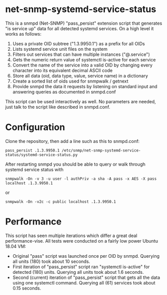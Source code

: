 # net-snmp-systemd-service-status

This is a snmpd (Net-SNMP) "pass_persist" extension script that generates "is
service up" data for all detected systemd services. On a high level it works as
follows:

1. Uses a private OID subtree ("1.3.9950.1") as a prefix for all OIDs
1. Lists systemd service unit files on the system
1. Filters out services that can have multiple instances ("@.service")
1. Gets the numeric return value of systemctl is-active for each service
1. Convert the name of the service into a valid OID by changing every character into its equivalent decimal ASCII code
1. Store all data (oid, data type, value, service name) in a dictionary
1. Create a sorted list of oids used for snmpwalk / getnext
1. Provide snmpd the data it requests by listening on standard input and answering queries as documented in snmpd.conf

This script can be used interactively as well. No parameters are needed, just
talk to the script like described in snmpd.conf.

# Configuration

Clone the repository, then add a line such as this to snmpd.conf:

    pass_persist .1.3.9950.1 /etc/snmp/net-snmp-systemd-service-status/systemd-service-status.py

After restarting snmpd you should be able to query or walk through systemd service status with

    snmpwalk -On -v 3 -u user -l authPriv -a sha -A pass -x AES -X pass localhost .1.3.9950.1

or

    snmpwalk -On -v2c -c public localhost .1.3.9950.1

# Performance

This script has seen multiple iterations which differ a great deal
performance-vise. All tests were conducted on a fairly low power Ubuntu 18.04 VM:

* Original "pass" script was launched once per OID by snmpd. Querying all units (180) took about 10 seconds. 
* First iteration of "pass_persist" script ran "systemctl is-active" for detected (180) units. Querying all units took about 1.6 seconds.
* Second (current) iteration of "pass_persist" script that gets all the data using one systemctl command. Querying all (61) services took about 0.15 seconds.
